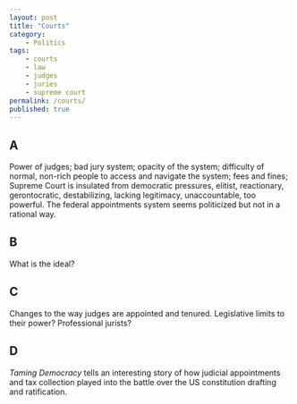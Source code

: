 ```yaml
---
layout: post
title: "Courts"
category:
    - Politics
tags:
    - courts
    - law
    - judges
    - juries
    - supreme court
permalink: /courts/
published: true
---
```


## A

Power of judges; bad jury system; opacity of the system; difficulty of normal, non-rich people to access and navigate the system; fees and fines; Supreme Court is insulated from democratic pressures, elitist, reactionary, gerontocratic, destabilizing, lacking legitimacy, unaccountable, too powerful. The federal appointments system seems politicized but not in a rational way. 

## B

What is the ideal?

## C

Changes to the way judges are appointed and tenured. Legislative limits to their power? Professional jurists?

## D

_Taming Democracy_ tells an interesting story of how judicial appointments and tax collection played into the battle over the US constitution drafting and ratification.